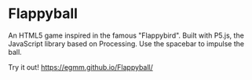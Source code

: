 # Flappyball

An HTML5 game inspired in the famous "Flappybird". Built with P5.js, the JavaScript library based on Processing. Use the spacebar to impulse the ball. 

Try it out! https://egmm.github.io/Flappyball/
